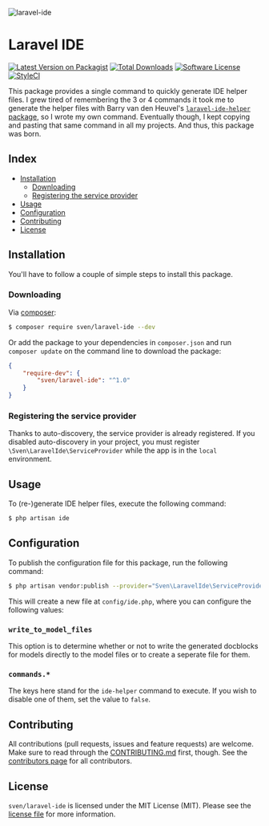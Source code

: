 ![laravel-ide](https://user-images.githubusercontent.com/11269635/39960173-33d80798-561e-11e8-9dcb-f6ee9cc55dd5.jpg)

# Laravel IDE

[![Latest Version on Packagist][ico-version]][link-packagist]
[![Total Downloads][ico-downloads]][link-downloads]
[![Software License][ico-license]](LICENSE.md)
[![StyleCI][ico-styleci]][link-styleci]

This package provides a single command to quickly generate IDE helper files. I
grew tired of remembering the 3 or 4 commands it took me to generate the helper
files with Barry van den Heuvel's [`laravel-ide-helper` package](https://github.com/barryvdh/laravel-ide-helper),
so I wrote my own command. Eventually though, I kept copying and pasting
that same command in all my projects. And thus, this package was born.

## Index
- [Installation](#installation)
  - [Downloading](#downloading)
  - [Registering the service provider](#registering-the-service-provider)
- [Usage](#usage)
- [Configuration](#configuration)
- [Contributing](#contributing)
- [License](#license)

## Installation
You'll have to follow a couple of simple steps to install this package.

### Downloading
Via [composer](http://getcomposer.org):

```bash
$ composer require sven/laravel-ide --dev
```

Or add the package to your dependencies in `composer.json` and run
`composer update` on the command line to download the package:

```json
{
    "require-dev": {
        "sven/laravel-ide": "^1.0"
    }
}
```


### Registering the service provider
Thanks to auto-discovery, the service provider is already registered. If you disabled
auto-discovery in your project, you must register `\Sven\LaravelIde\ServiceProvider`
while the app is in the `local` environment.

## Usage
To (re-)generate IDE helper files, execute the following command:

```bash
$ php artisan ide
```

## Configuration
To publish the configuration file for this package, run the following command:

```bash
$ php artisan vendor:publish --provider="Sven\LaravelIde\ServiceProvider"
```

This will create a new file at `config/ide.php`, where you can configure the following
values:

### `write_to_model_files`
This option is to determine whether or not to write the generated docblocks for models
directly to the model files or to create a seperate file for them.

### `commands.*`
The keys here stand for the `ide-helper` command to execute. If you wish to disable one
of them, set the value to `false`.

## Contributing
All contributions (pull requests, issues and feature requests) are
welcome. Make sure to read through the [CONTRIBUTING.md](CONTRIBUTING.md) first,
though. See the [contributors page](../../graphs/contributors) for all contributors.

## License
`sven/laravel-ide` is licensed under the MIT License (MIT). Please see the
[license file](LICENSE.md) for more information.

[ico-version]: https://img.shields.io/packagist/v/sven/laravel-ide.svg?style=flat-square
[ico-license]: https://img.shields.io/badge/license-MIT-green.svg?style=flat-square
[ico-downloads]: https://img.shields.io/packagist/dt/sven/laravel-ide.svg?style=flat-square
[ico-styleci]: https://styleci.io/repos/133169046/shield

[link-packagist]: https://packagist.org/packages/sven/laravel-ide
[link-downloads]: https://packagist.org/packages/sven/laravel-ide
[link-styleci]: https://styleci.io/repos/133169046
